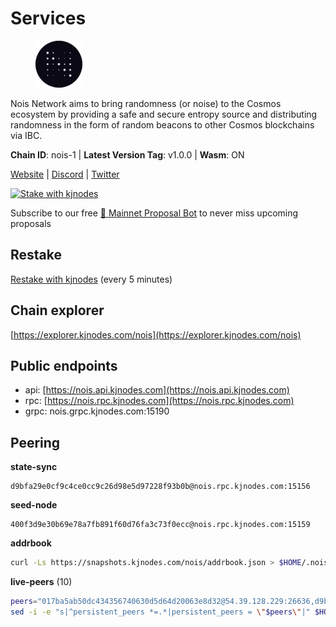 # Services

<figure><img src="https://raw.githubusercontent.com/kj89/cosmos-images/main/logos/nois.png" alt=""><figcaption></figcaption></figure>

Nois Network aims to bring randomness (or noise)  to the Cosmos ecosystem by providing a safe and  secure entropy source and distributing randomness  in the form of random beacons to other Cosmos blockchains via IBC.

**Chain ID**: nois-1 | **Latest Version Tag**: v1.0.0 | **Wasm**: ON

[Website](https://nois.network) | [Discord](https://discord.gg/dHdpwtEb6F) | [Twitter](https://twitter.com/NoisRNG)

[![Stake with kjnodes](https://i.ibb.co/cr44Q8j/button-stake-with-kjnodes.png)](https://restake.app/nois/noisvaloper1fe7ju873fkknmfrmytaft93y5rlf0xcrqtp39k)

Subscribe to our free [🤖 Mainnet Proposal Bot](https://t.me/kjnodes_proposal_bot) to never miss upcoming proposals

## Restake

[Restake with kjnodes](https://restake.app/nois/noisvaloper1fe7ju873fkknmfrmytaft93y5rlf0xcrqtp39k) (every 5 minutes)
## Chain explorer
[https://explorer.kjnodes.com/nois](https://explorer.kjnodes.com/nois)

## Public endpoints

* api: [https://nois.api.kjnodes.com](https://nois.api.kjnodes.com)
* rpc: [https://nois.rpc.kjnodes.com](https://nois.rpc.kjnodes.com)
* grpc: nois.grpc.kjnodes.com:15190

## Peering

**state-sync**

```text
d9bfa29e0cf9c4ce0cc9c26d98e5d97228f93b0b@nois.rpc.kjnodes.com:15156
```

**seed-node**

```text
400f3d9e30b69e78a7fb891f60d76fa3c73f0ecc@nois.rpc.kjnodes.com:15159
```

**addrbook**
```bash
curl -Ls https://snapshots.kjnodes.com/nois/addrbook.json > $HOME/.noisd/config/addrbook.json
```

**live-peers** (10)
```bash
peers="017ba5ab50dc434356740630d5d64d20063e8d32@54.39.128.229:26636,d9bfa29e0cf9c4ce0cc9c26d98e5d97228f93b0b@65.109.88.38:15156,533bff9f712beefd9e17066f1c71414fc70335e6@213.202.208.101:26656,ae02b0a36568a1f2be71bd98840aae333d1e3147@51.159.195.168:46656,ebc272824924ea1a27ea3183dd0b9ba713494f83@195.3.220.136:27286,23d7872bdd8b1bf80b52cb20da57b88a4935bc3d@65.109.30.197:22656,379c0e32463be66e5cf8d13d62eb87ddb1a702c2@142.132.152.46:47656,83e530ade685efa61579eccd9f990462cd0ff36e@5.189.157.124:21656,dd7607ce23081b71310137221ebe4610c3114bea@57.128.20.163:17356,288e7a14ccac3cdc1d8ab20335d4c48edf5930f2@84.46.250.136:17356"
sed -i -e "s|^persistent_peers *=.*|persistent_peers = \"$peers\"|" $HOME/.noisd/config/config.toml
```
